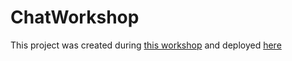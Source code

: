 # ChatWorkshop

This project was created during [this workshop](https://github.com/mandarini/chat-workshop-docs) and deployed [here](https://chat-workshop-10842.firebaseapp.com/)
